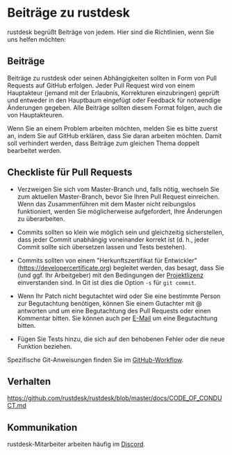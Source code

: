 # Beiträge zu rustdesk

rustdesk begrüßt Beiträge von jedem. Hier sind die Richtlinien, wenn Sie uns
helfen möchten:

## Beiträge

Beiträge zu rustdesk oder seinen Abhängigkeiten sollten in Form von Pull
Requests auf GitHub erfolgen. Jeder Pull Request wird von einem Hauptakteur
(jemand mit der Erlaubnis, Korrekturen einzubringen) geprüft und entweder in den
Hauptbaum eingefügt oder Feedback für notwendige Änderungen gegeben. Alle
Beiträge sollten diesem Format folgen, auch die von Hauptakteuren.

Wenn Sie an einem Problem arbeiten möchten, melden Sie es bitte zuerst an, indem
Sie auf GitHub erklären, dass Sie daran arbeiten möchten. Damit soll verhindert
werden, dass Beiträge zum gleichen Thema doppelt bearbeitet werden.

## Checkliste für Pull Requests

- Verzweigen Sie sich vom Master-Branch und, falls nötig, wechseln Sie zum
  aktuellen Master-Branch, bevor Sie Ihren Pull Request einreichen. Wenn das
  Zusammenführen mit dem Master nicht reibungslos funktioniert, werden Sie
  möglicherweise aufgefordert, Ihre Änderungen zu überarbeiten.

- Commits sollten so klein wie möglich sein und gleichzeitig sicherstellen, dass
  jeder Commit unabhängig voneinander korrekt ist (d. h., jeder Commit sollte
  sich übersetzen lassen und Tests bestehen).

- Commits sollten von einem "Herkunftszertifikat für Entwickler"
  (https://developercertificate.org) begleitet werden, das besagt, dass Sie (und
  ggf. Ihr Arbeitgeber) mit den Bedingungen der [Projektlizenz](../LICENCE)
  einverstanden sind. In Git ist dies die Option `-s` für `git commit`.

- Wenn Ihr Patch nicht begutachtet wird oder Sie eine bestimmte Person zur
  Begutachtung benötigen, können Sie einem Gutachter mit @ antworten und um eine
  Begutachtung des Pull Requests oder einen Kommentar bitten. Sie können auch
  per [E-Mail](mailto:info@rustdesk.com) um eine Begutachtung bitten.

- Fügen Sie Tests hinzu, die sich auf den behobenen Fehler oder die neue
  Funktion beziehen.

Spezifische Git-Anweisungen finden Sie im [GitHub-Workflow](https://github.com/servo/servo/wiki/GitHub-workflow).

## Verhalten

https://github.com/rustdesk/rustdesk/blob/master/docs/CODE_OF_CONDUCT.md

## Kommunikation

rustdesk-Mitarbeiter arbeiten häufig im [Discord](https://discord.gg/nDceKgxnkV).
